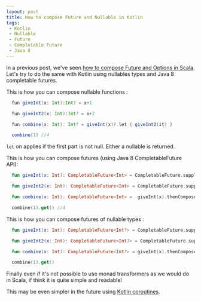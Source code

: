 ```yaml
---
layout: post
title: How to compose Future and Nullable in Kotlin
tags:
 - Kotlin
 - Nullable
 - Future
 - Completable Future
 - Java 8
---
```


In a previous post, we've seen [how to compose Future and Options in Scala](http://loicdescotte.github.io/posts/scala-compose-option-future/). Let's try to do the same with Kotlin using nullables types and Java 8 completable futures.

This is how you can compose nullable functions :

```scala
  fun giveInt(x: Int):Int? = x+1

  fun giveInt2(x: Int):Int? = x+2

  fun combine(x: Int): Int? = giveInt(x)?.let { giveInt2(it) }

  combine(1) //4
```

`let` on applies if the first part is not null. Either a nullable is returned.


This is how you can compose futures (using Java 8 CompletableFuture API):

```kotlin
  fun giveInt(x: Int): CompletableFuture<Int> = CompletableFuture.supplyAsync({ x + 1 })

  fun giveInt2(x: Int): CompletableFuture<Int> = CompletableFuture.supplyAsync({ x + 2 })

  fun combine(x: Int): CompletableFuture<Int> =  giveInt(x).thenCompose({ giveInt2(it) })

  combine(1).get() //4
```

This is how you can compose futures of nullable types :

```kotlin
  fun giveInt(x: Int): CompletableFuture<Int?> = CompletableFuture.supplyAsync({ x + 1 })

  fun giveInt2(x: Int): CompletableFuture<Int?> = CompletableFuture.supplyAsync({ x + 2 })

  fun combine(x: Int): CompletableFuture<Int?> = giveInt(x).thenCompose({ it?.let { giveInt2(it) } })

  combine(1).get()
```

Finally even if it's not possible to use monad transformers as we would do in Scala, if think it is quite simple and readable!

This may be even simpler in the future using [Kotlin coroutines](https://github.com/Kotlin/kotlin-coroutines).
